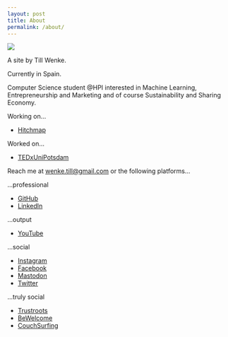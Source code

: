 ```yaml
---
layout: post
title: About
permalink: /about/
---
```


![](https://raw.githubusercontent.com/tillwenke/tillwenke.github.io/main/favicon.ico)

A site by Till Wenke.

Currently in Spain.

Computer Science student @HPI interested in Machine Learning, Entrepreneurship and Marketing and of course Sustainability and Sharing Economy.

Working on...
- [Hitchmap](https://hitchmap.com/)

Worked on...
- [TEDxUniPotsdam](https://tedxunipotsdam.de/)

Reach me at [wenke.till@gmail.com](mailto:wenke.till@gmail.com) or the following platforms...

...professional
- [GitHub](https://github.com/tillwenke)
- [LinkedIn](https://www.linkedin.com/in/till-wenke-7768a51b5/?originalSubdomain=de)


...output
- [YouTube](https://www.youtube.com/channel/UChdzVLXFegUF9oTZY0t7HJw)


...social
- [Instagram](https://www.instagram.com/tillwenke/?hl=en)
- [Facebook](https://www.fahttps://techhub.social/auth/sign_incebook.com/till.wenke)
- [Mastodon](https://techhub.social/@TillWenke)
- [Twitter](https://twitter.com/tillwenke)


...truly social

- [Trustroots](https://www.trustroots.org/profile/tillwenke)
- [BeWelcome](https://bewelcome.org/members/TillWenke)
- [CouchSurfing](https://www.couchsurfing.com/people/till-wenke)
